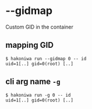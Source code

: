# --gidmap

Custom GID in the container

## mapping GID

```console
$ hakoniwa run --gidmap 0 -- id
uid=1[..] gid=0(root) [..]

```

## cli arg name `-g`

```console
$ hakoniwa run -g 0 -- id
uid=1[..] gid=0(root) [..]

```

